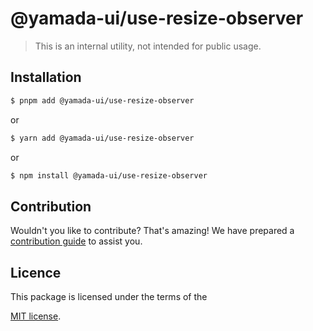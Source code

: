 # @yamada-ui/use-resize-observer

> This is an internal utility, not intended for public usage.

## Installation

```sh
$ pnpm add @yamada-ui/use-resize-observer
```

or

```sh
$ yarn add @yamada-ui/use-resize-observer
```

or

```sh
$ npm install @yamada-ui/use-resize-observer
```

## Contribution

Wouldn't you like to contribute? That's amazing! We have prepared a [contribution guide](https://github.com/hirotomoyamada/yamada-ui/blob/main/CONTRIBUTING.md) to assist you.

## Licence

This package is licensed under the terms of the

[MIT license](https://github.com/hirotomoyamada/yamada-ui/blob/main/LICENSE).
